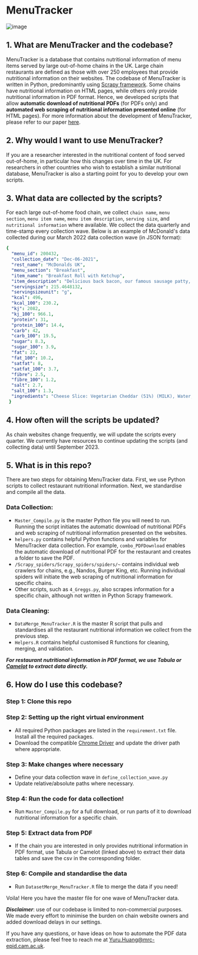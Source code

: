 # MenuTracker

![image](https://user-images.githubusercontent.com/17410816/157275881-309938b3-3972-4b26-a97a-346583d95aad.png)


## 1. What are MenuTracker and the codebase? 
MenuTracker is a database that contains nutritional information of menu items served by large out-of-home chains in the UK. Large chain restaurants are defined as those with over 250 employees that provide nutritional information on their websites. The codebase of MenuTracker is written in Python, predominantly using <a href='https://scrapy.org/'> Scrapy framework</a>. Some chains have nutritional information on HTML pages, while others only provide nutritional information in PDF format. Hence, we developed scripts that allow **automatic download of nutritional PDFs** (for PDFs only) and **automated web scraping of nutritional information presented online** (for HTML pages). For more information about the development of MenuTracker, please refer to our paper <a href='/'>here</a>. 

## 2. Why would I want to use MenuTracker?
If you are a researcher interested in the nutritional content of food served out-of-home, in particular how this changes over time in the UK. For researchers in other countries who wish to establish a similar nutritional database, MenuTracker is also a starting point for you to develop your own scripts.

## 3. What data are collected by the scripts?

For each large out-of-home food chain, we collect `chain name`, `menu section`, `menu item name`, `menu item description`, `serving size`, and `nutritional information` where available. We collect the data quarterly and time-stamp every collection wave. Below is an example of McDonald's data collected during our March 2022 data collection wave (in JSON format): 

```yaml
{
  "menu_id": 200432,
  "collection_date": "Dec-06-2021",
  "rest_name": "McDonalds UK",
  "menu_section": "Breakfast",
  "item_name": "Breakfast Roll with Ketchup",
  "item_description": "Delicious back bacon, our famous sausage patty, cheese and a freshly cracked free-range egg. All in a soft white roll with ketchup.",
  "servingsize": 215.4648132,
  "servingsizeunit": "g",
  "kcal": 496,
  "kcal_100": 230.2,
  "kj": 2082,
  "kj_100": 966.1,
  "protein": 31,
  "protein_100": 14.4,
  "carb": 42,
  "carb_100": 19.5,
  "sugar": 8.3,
  "sugar_100": 3.9,
  "fat": 22,
  "fat_100": 10.2,
  "satfat": 8,
  "satfat_100": 3.7,
  "fibre": 2.5,
  "fibre_100": 1.2,
  "salt": 2.7,
  "salt_100": 1.3,
  "ingredients": "Cheese Slice: Vegetarian Cheddar (51%) (MILK), Water, Vegetarian Cheese (9%) (MILK), Whey Powder (MILK), Butter (MILK), Emulsifying Salts (Trisodium Citrate, Citric Acid), Milk Proteins (MILK), Natural Cheese Flavouring (MILK), Salt, Colours  (Beta Carotene, Paprika Extract), Anti-Caking Agent (Sunflower Lecithin).TBCBuns - Breakfast: WHEAT Flour (contains Calcium Carbonate, Iron, Niacin, Thiamine), Water, Sugar, Rapeseed Oil, Fermented WHEAT Bran Sourdough, Salt, Yeast, Emulsifier (Mono- and Diacetyl Tartaric Acid Esters of Mono- and Diglycerides of Fatty Acids, Antioxidant (Ascorbic Acid).Allergy Advice:For allergens, including cereals containing gluten, see ingredients in BOLD.May also contain SESAME Seeds.No changeSausage Patty: Pork (97%), Salt, Dextrose, Herb and Herb Extract, Glucose Syrup, Spice, Yeast Extract.tbcBack Bacon: Pork, Salt, Preservative (Sodium Nitrite), Antioxidant (Sodium Ascorbate).Made with more than 140g of pork per 100g of finished product.TBCEggs - Free Range: Free Range EGG.Ketchup Bib: 66% Tomato Puree (equivalent to 184g Tomatoes\/100g Ketchup), Glucose-Fructose Syrup, Spirit Vinegar, Salt, Spice Extracts. TBC"
 }

```
## 4. How often will the scripts be updated? 
As chain websites change frequently, we will update the scripts every quarter. We currently have resources to continue updating the scripts (and collecting data) until September 2023. 

## 5. What is in this repo? 
There are two steps for obtaining MenuTracker data. First, we use Python scripts to collect restaurant nutritional information. Next, we standardise and compile all the data. 
### **Data Collection**:
-  `Master_Compile.py` is the master Python file you will need to run. Running the script initiates the automatic download of nutritional PDFs and web scraping of nutritional information presented on the websites. 
-  `helpers.py` contains helpful Python functions and variables for MenuTracker data collection. For example, `combo_PDFDownload` enables the automatic download of nutritional PDF for the restaurant and creates a folder to save the PDF. 
-  `/Scrapy_spiders/Scrapy_spiders/spiders/~` contains individual web crawlers for chains, e.g., Nandos, Burger King, etc. Running individual spiders will initiate the web scraping of nutritional information for specific chains.  
-  Other scripts, such as `4_Greggs.py`, also scrapes information for a specific chain, although not written in Python Scrapy framework. 
### **Data Cleaning**: 
- `DataMerge_MenuTracker.R` is the master R script that pulls and standardises all the restaurant nutritional information we collect from the previous step. 
- `Helpers.R` contains helpful customised R functions for cleaning, merging, and validation. 

***For restaurant nutritional information in PDF format, we use <a herf="https://tabula.technology">Tabula</a> or <a href="https://camelot-py.readthedocs.io/en/master/">Camelot</a> to extract data directly.***  

## 6. How do I use this codebase? 
### Step 1: Clone this repo 
### Step 2: Setting up the right virtual environment 
- All required Python packages are listed in the `requirement.txt` file. Install all the required packages. 
- Download the compatible <a href="https://sites.google.com/chromium.org/driver/">Chrome Driver</a> and update the driver path where appropriate.
### Step 3: Make changes where necessary
- Define your data collection wave in `define_collection_wave.py`
- Update relative/absolute paths where necessary. 
### Step 4: Run the code for data collection!
- Run `Master_Compile.py` for a full download, or run parts of it to download nutritional information for a specific chain.
### Step 5: Extract data from PDF
- If the chain you are interested in only provides nutritional information in PDF format, use Tabula or Camelot (linked above) to extract their data tables and save the csv in the corresponding folder.
### Step 6: Compile and standardise the data 
- Run `DatasetMerge_MenuTracker.R` file to merge the data if you need! 

Voila! Here you have the master file for one wave of MenuTracker data. 

***Disclaimer***: use of our codebase is limited to non-commercial purposes. We made every effort to minimise the burden on chain website owners and added download delays in our settings. 

If you have any questions, or have ideas on how to automate the PDF data extraction, please feel free to reach me at Yuru.Huang@mrc-epid.cam.ac.uk.
